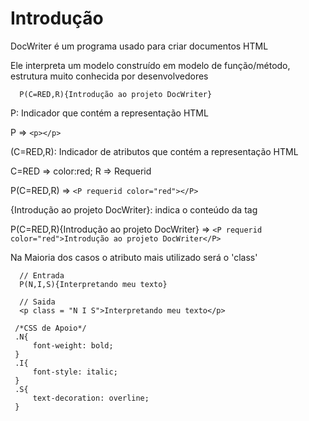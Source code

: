 # Introdução

DocWriter é um programa usado para criar documentos HTML

Ele interpreta um modelo construído em modelo de função/método, estrutura muito conhecida por desenvolvedores
```
  P(C=RED,R){Introdução ao projeto DocWriter}
```
P: Indicador que contém a representação HTML

 P => ```<p></p>```

(C=RED,R): Indicador de atributos que contém a representação HTML
  
  C=RED => color:red;
  R => Requerid
  
  P(C=RED,R) => ```<P requerid color="red"></P>```
  
  {Introdução ao projeto DocWriter}: indica o conteúdo da tag

  P(C=RED,R){Introdução ao projeto DocWriter} =>  ```<P requerid color="red">Introdução ao projeto DocWriter</P>```

Na Maioria dos casos o atributo mais utilizado será o 'class'

```
  // Entrada
  P(N,I,S){Interpretando meu texto}
```
```
  // Saida
  <p class = "N I S">Interpretando meu texto</p>
```
```
 /*CSS de Apoio*/
 .N{
     font-weight: bold;
 }
 .I{
     font-style: italic;
 }
 .S{
     text-decoration: overline;
 }
```
